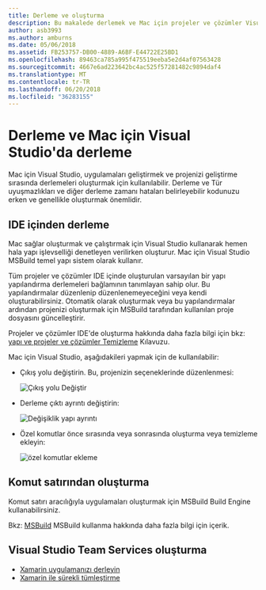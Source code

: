 ```yaml
---
title: Derleme ve oluşturma
description: Bu makalede derlemek ve Mac için projeler ve çözümler Visual Studio'da derleme hakkında
author: asb3993
ms.author: amburns
ms.date: 05/06/2018
ms.assetid: FB253757-DB00-4889-A6BF-E44722E25BD1
ms.openlocfilehash: 89463ca785a995f475519eeba5e2d4af07563428
ms.sourcegitcommit: 4667e6ad223642bc4ac525f57281482c9894daf4
ms.translationtype: MT
ms.contentlocale: tr-TR
ms.lasthandoff: 06/20/2018
ms.locfileid: "36283155"
---
```

# <a name="compiling-and-building-in-visual-studio-for-mac"></a>Derleme ve Mac için Visual Studio'da derleme

Mac için Visual Studio, uygulamaları geliştirmek ve projenizi geliştirme sırasında derlemeleri oluşturmak için kullanılabilir. Derleme ve Tür uyuşmazlıkları ve diğer derleme zamanı hataları belirleyebilir kodunuzu erken ve genellikle oluşturmak önemlidir.

## <a name="building-from-the-ide"></a>IDE içinden derleme

Mac sağlar oluşturmak ve çalıştırmak için Visual Studio kullanarak hemen hala yapı işlevselliği denetleyen verilirken oluşturur. Mac için Visual Studio MSBuild temel yapı sistem olarak kullanır.

Tüm projeler ve çözümler IDE içinde oluşturulan varsayılan bir yapı yapılandırma derlemeleri bağlamının tanımlayan sahip olur. Bu yapılandırmalar düzenlenip düzenlenemeyeceğini veya kendi oluşturabilirsiniz. Otomatik olarak oluşturmak veya bu yapılandırmalar ardından projenizi oluşturmak için MSBuild tarafından kullanılan proje dosyasını güncelleştirir.

Projeler ve çözümler IDE'de oluşturma hakkında daha fazla bilgi için bkz: [yapı ve projeler ve çözümler Temizleme](building-and-cleaning-projects-and-solutions.md) Kılavuzu.

Mac için Visual Studio, aşağıdakileri yapmak için de kullanılabilir:

* Çıkış yolu değiştirin. Bu, projenizin seçeneklerinde düzenlenmesi:

    ![Çıkış yolu Değiştir](media/compiling-and-building-image4.png)

* Derleme çıktı ayrıntı değiştirin:

    ![Değişiklik yapı ayrıntı](media/compiling-and-building-image5.png)

* Özel komutlar önce sırasında veya sonrasında oluşturma veya temizleme ekleyin:

    ![özel komutlar ekleme](media/compiling-and-building-image6.png)

## <a name="building-from-command-line"></a>Komut satırından oluşturma

Komut satırı aracılığıyla uygulamaları oluşturmak için MSBuild Build Engine kullanabilirsiniz.

Bkz: [MSBuild](/visualstudio/msbuild/msbuild) MSBuild kullanma hakkında daha fazla bilgi için içerik.

## <a name="building-from-visual-studio-team-services"></a>Visual Studio Team Services oluşturma

* [Xamarin uygulamanızı derleyin](/vsts/pipelines/apps/mobile/xamarin?view=vsts&tabs=vsts)
* [Xamarin ile sürekli tümleştirme](https://developer.xamarin.com/guides/cross-platform/ci/)